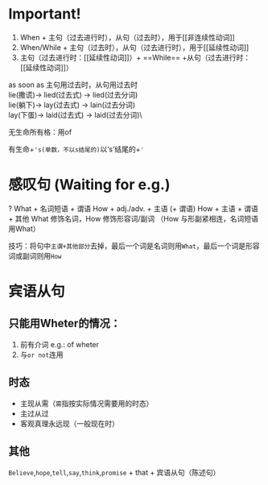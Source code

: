 <!---while + 过去进行时\-->
# Important!
1. When + 主句（过去进行时），从句（过去时），用于[[非连续性动词]]
2. When/While + 主句（过去时），从句（过去进行时），用于[[延续性动词]]
3. 主句（过去进行时：[[延续性动词]]）+ ==While== +从句（过去进行时：[[延续性动词]]）

as soon as 主句用过去时，从句用过去时\
lie(撒谎)-> lied(过去式) -> lied(过去分词)\
lie(躺下)-> lay(过去式) -> lain(过去分词)\
lay(下蛋)-> laid(过去式) -> laid(过去分词)\

无生命所有格：用of

有生命+`'s(单数，不以s结尾的)`以‘s’结尾的+`'`

# 感叹句 (Waiting for e.g.)
? What + 名词短语 + 谓语
How + adj./adv. + 主语 (+ 谓语)
How + 主语 + 谓语+ 其他
What 修饰名词，How 修饰形容词/副词
（How 与形副紧相连，名词短语用What）

技巧：将句中`主谓+其他部分`去掉，最后一个词是名词则用`What`，最后一个词是形容词或副词则用`How`
# 宾语从句
## 只能用Wheter的情况：
1. 前有介词 e.g.: of wheter
2. 与`or not`连用

## 时态
- 主现从需（`需`指按实际情况需要用的时态）
- 主过从过
- 客观真理永远现（一般现在时）

## 其他
`Believe`,`hope`,`tell`,`say`,`think`,`promise` + that + 宾语从句（陈述句）
